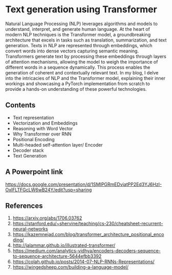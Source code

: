 # Text generation using Transformer

Natural Language Processing (NLP) leverages algorithms and models to understand, interpret, and generate human language. At the heart of modern NLP techniques is the Transformer model, a groundbreaking architecture that excels in tasks such as translation, summarization, and text generation. Texts in NLP are represented through embeddings, which convert words into dense vectors capturing semantic meaning. Transformers generate text by processing these embeddings through layers of attention mechanisms, allowing the model to weigh the importance of different words in a sequence dynamically. This process enables the generation of coherent and contextually relevant text. In my blog, I delve into the intricacies of NLP and the Transformer model, explaining their inner workings and showcasing a PyTorch implementation from scratch to provide a hands-on understanding of these powerful technologies.

## Contents
- Text representation
- Vectorization and Embeddings
- Reasoning with Word Vector
- Why Transformer over RNN
- Positional Encoding
- Multi-headed self-attention layer/ Encoder
- Decoder stack
- Text Generation

## A Powerpoint link
https://docs.google.com/presentation/d/1SMIPGRmEDviatPP2Ed3YJ6HzI-OxlFLTFGcLW6wB24Y/edit?usp=sharing

## References

1. https://arxiv.org/abs/1706.03762 
2. https://stanford.edu/~shervine/teaching/cs-230/cheatsheet-recurrent-neural-networks 
3. https://kazemnejad.com/blog/transformer_architecture_positional_encoding/
4. http://jalammar.github.io/illustrated-transformer/
5. https://medium.com/analytics-vidhya/encoders-decoders-sequence-to-sequence-architecture-5644efbb3392
6. https://colah.github.io/posts/2014-07-NLP-RNNs-Representations/
7. https://wingedsheep.com/building-a-language-model/



